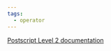 ```yaml
---
tags:
  - operator
---
```

[Postscript Level 2 documentation](https://hepunx.rl.ac.uk/~adye/psdocs/ref/PSL2u.html#usertime)